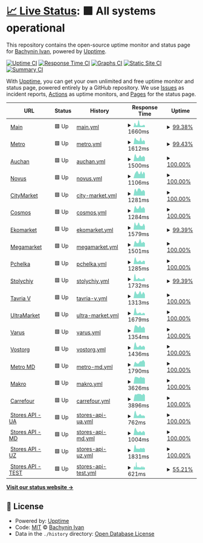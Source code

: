 # [📈 Live Status](https://vanyakosmos.github.io/zakaz-uptime): <!--live status--> **🟩 All systems operational**

This repository contains the open-source uptime monitor and status page for [Bachynin Ivan](t.me/vanyakosmos), powered by [Upptime](https://github.com/upptime/upptime).

[![Uptime CI](https://github.com/koj-co/upptime/workflows/Uptime%20CI/badge.svg)](https://github.com/koj-co/upptime/actions?query=workflow%3A%22Uptime+CI%22)
[![Response Time CI](https://github.com/koj-co/upptime/workflows/Response%20Time%20CI/badge.svg)](https://github.com/koj-co/upptime/actions?query=workflow%3A%22Response+Time+CI%22)
[![Graphs CI](https://github.com/koj-co/upptime/workflows/Graphs%20CI/badge.svg)](https://github.com/koj-co/upptime/actions?query=workflow%3A%22Graphs+CI%22)
[![Static Site CI](https://github.com/koj-co/upptime/workflows/Static%20Site%20CI/badge.svg)](https://github.com/koj-co/upptime/actions?query=workflow%3A%22Static+Site+CI%22)
[![Summary CI](https://github.com/koj-co/upptime/workflows/Summary%20CI/badge.svg)](https://github.com/koj-co/upptime/actions?query=workflow%3A%22Summary+CI%22)

With [Upptime](https://upptime.js.org), you can get your own unlimited and free uptime monitor and status page, powered entirely by a GitHub repository. We use [Issues](https://github.com/vanyakosmos/zakaz-uptime/issues) as incident reports, [Actions](https://github.com/vanyakosmos/zakaz-uptime/actions) as uptime monitors, and [Pages](https://vanyakosmos.github.io/zakaz-uptime) for the status page.

<!--start: status pages-->
<!-- This summary is generated by Upptime (https://github.com/upptime/upptime) -->
<!-- Do not edit this manually, your changes will be overwritten -->
<!-- prettier-ignore -->
| URL | Status | History | Response Time | Uptime |
| --- | ------ | ------- | ------------- | ------ |
| <img alt="" src="https://favicons.githubusercontent.com/zakaz.ua" height="13"> [Main](https://zakaz.ua) | 🟩 Up | [main.yml](https://github.com/vanyakosmos/zakaz-uptime/commits/HEAD/history/main.yml) | <details><summary><img alt="Response time graph" src="./graphs/main/response-time-week.png" height="20"> 1660ms</summary><br><a href="https://vanyakosmos.github.io/zakaz-uptime/history/main"><img alt="Response time 1734" src="https://img.shields.io/endpoint?url=https%3A%2F%2Fraw.githubusercontent.com%2Fvanyakosmos%2Fzakaz-uptime%2FHEAD%2Fapi%2Fmain%2Fresponse-time.json"></a><br><a href="https://vanyakosmos.github.io/zakaz-uptime/history/main"><img alt="24-hour response time 968" src="https://img.shields.io/endpoint?url=https%3A%2F%2Fraw.githubusercontent.com%2Fvanyakosmos%2Fzakaz-uptime%2FHEAD%2Fapi%2Fmain%2Fresponse-time-day.json"></a><br><a href="https://vanyakosmos.github.io/zakaz-uptime/history/main"><img alt="7-day response time 1660" src="https://img.shields.io/endpoint?url=https%3A%2F%2Fraw.githubusercontent.com%2Fvanyakosmos%2Fzakaz-uptime%2FHEAD%2Fapi%2Fmain%2Fresponse-time-week.json"></a><br><a href="https://vanyakosmos.github.io/zakaz-uptime/history/main"><img alt="30-day response time 1737" src="https://img.shields.io/endpoint?url=https%3A%2F%2Fraw.githubusercontent.com%2Fvanyakosmos%2Fzakaz-uptime%2FHEAD%2Fapi%2Fmain%2Fresponse-time-month.json"></a><br><a href="https://vanyakosmos.github.io/zakaz-uptime/history/main"><img alt="1-year response time 1629" src="https://img.shields.io/endpoint?url=https%3A%2F%2Fraw.githubusercontent.com%2Fvanyakosmos%2Fzakaz-uptime%2FHEAD%2Fapi%2Fmain%2Fresponse-time-year.json"></a></details> | <details><summary><a href="https://vanyakosmos.github.io/zakaz-uptime/history/main">99.38%</a></summary><a href="https://vanyakosmos.github.io/zakaz-uptime/history/main"><img alt="All-time uptime 99.89%" src="https://img.shields.io/endpoint?url=https%3A%2F%2Fraw.githubusercontent.com%2Fvanyakosmos%2Fzakaz-uptime%2FHEAD%2Fapi%2Fmain%2Fuptime.json"></a><br><a href="https://vanyakosmos.github.io/zakaz-uptime/history/main"><img alt="24-hour uptime 100.00%" src="https://img.shields.io/endpoint?url=https%3A%2F%2Fraw.githubusercontent.com%2Fvanyakosmos%2Fzakaz-uptime%2FHEAD%2Fapi%2Fmain%2Fuptime-day.json"></a><br><a href="https://vanyakosmos.github.io/zakaz-uptime/history/main"><img alt="7-day uptime 99.38%" src="https://img.shields.io/endpoint?url=https%3A%2F%2Fraw.githubusercontent.com%2Fvanyakosmos%2Fzakaz-uptime%2FHEAD%2Fapi%2Fmain%2Fuptime-week.json"></a><br><a href="https://vanyakosmos.github.io/zakaz-uptime/history/main"><img alt="30-day uptime 99.86%" src="https://img.shields.io/endpoint?url=https%3A%2F%2Fraw.githubusercontent.com%2Fvanyakosmos%2Fzakaz-uptime%2FHEAD%2Fapi%2Fmain%2Fuptime-month.json"></a><br><a href="https://vanyakosmos.github.io/zakaz-uptime/history/main"><img alt="1-year uptime 99.97%" src="https://img.shields.io/endpoint?url=https%3A%2F%2Fraw.githubusercontent.com%2Fvanyakosmos%2Fzakaz-uptime%2FHEAD%2Fapi%2Fmain%2Fuptime-year.json"></a></details>
| <img alt="" src="https://favicons.githubusercontent.com/metro.zakaz.ua" height="13"> [Metro](https://metro.zakaz.ua) | 🟩 Up | [metro.yml](https://github.com/vanyakosmos/zakaz-uptime/commits/HEAD/history/metro.yml) | <details><summary><img alt="Response time graph" src="./graphs/metro/response-time-week.png" height="20"> 1612ms</summary><br><a href="https://vanyakosmos.github.io/zakaz-uptime/history/metro"><img alt="Response time 2359" src="https://img.shields.io/endpoint?url=https%3A%2F%2Fraw.githubusercontent.com%2Fvanyakosmos%2Fzakaz-uptime%2FHEAD%2Fapi%2Fmetro%2Fresponse-time.json"></a><br><a href="https://vanyakosmos.github.io/zakaz-uptime/history/metro"><img alt="24-hour response time 1052" src="https://img.shields.io/endpoint?url=https%3A%2F%2Fraw.githubusercontent.com%2Fvanyakosmos%2Fzakaz-uptime%2FHEAD%2Fapi%2Fmetro%2Fresponse-time-day.json"></a><br><a href="https://vanyakosmos.github.io/zakaz-uptime/history/metro"><img alt="7-day response time 1612" src="https://img.shields.io/endpoint?url=https%3A%2F%2Fraw.githubusercontent.com%2Fvanyakosmos%2Fzakaz-uptime%2FHEAD%2Fapi%2Fmetro%2Fresponse-time-week.json"></a><br><a href="https://vanyakosmos.github.io/zakaz-uptime/history/metro"><img alt="30-day response time 1523" src="https://img.shields.io/endpoint?url=https%3A%2F%2Fraw.githubusercontent.com%2Fvanyakosmos%2Fzakaz-uptime%2FHEAD%2Fapi%2Fmetro%2Fresponse-time-month.json"></a><br><a href="https://vanyakosmos.github.io/zakaz-uptime/history/metro"><img alt="1-year response time 2018" src="https://img.shields.io/endpoint?url=https%3A%2F%2Fraw.githubusercontent.com%2Fvanyakosmos%2Fzakaz-uptime%2FHEAD%2Fapi%2Fmetro%2Fresponse-time-year.json"></a></details> | <details><summary><a href="https://vanyakosmos.github.io/zakaz-uptime/history/metro">99.43%</a></summary><a href="https://vanyakosmos.github.io/zakaz-uptime/history/metro"><img alt="All-time uptime 99.90%" src="https://img.shields.io/endpoint?url=https%3A%2F%2Fraw.githubusercontent.com%2Fvanyakosmos%2Fzakaz-uptime%2FHEAD%2Fapi%2Fmetro%2Fuptime.json"></a><br><a href="https://vanyakosmos.github.io/zakaz-uptime/history/metro"><img alt="24-hour uptime 100.00%" src="https://img.shields.io/endpoint?url=https%3A%2F%2Fraw.githubusercontent.com%2Fvanyakosmos%2Fzakaz-uptime%2FHEAD%2Fapi%2Fmetro%2Fuptime-day.json"></a><br><a href="https://vanyakosmos.github.io/zakaz-uptime/history/metro"><img alt="7-day uptime 99.43%" src="https://img.shields.io/endpoint?url=https%3A%2F%2Fraw.githubusercontent.com%2Fvanyakosmos%2Fzakaz-uptime%2FHEAD%2Fapi%2Fmetro%2Fuptime-week.json"></a><br><a href="https://vanyakosmos.github.io/zakaz-uptime/history/metro"><img alt="30-day uptime 99.87%" src="https://img.shields.io/endpoint?url=https%3A%2F%2Fraw.githubusercontent.com%2Fvanyakosmos%2Fzakaz-uptime%2FHEAD%2Fapi%2Fmetro%2Fuptime-month.json"></a><br><a href="https://vanyakosmos.github.io/zakaz-uptime/history/metro"><img alt="1-year uptime 99.95%" src="https://img.shields.io/endpoint?url=https%3A%2F%2Fraw.githubusercontent.com%2Fvanyakosmos%2Fzakaz-uptime%2FHEAD%2Fapi%2Fmetro%2Fuptime-year.json"></a></details>
| <img alt="" src="https://favicons.githubusercontent.com/auchan.zakaz.ua" height="13"> [Auchan](https://auchan.zakaz.ua) | 🟩 Up | [auchan.yml](https://github.com/vanyakosmos/zakaz-uptime/commits/HEAD/history/auchan.yml) | <details><summary><img alt="Response time graph" src="./graphs/auchan/response-time-week.png" height="20"> 1500ms</summary><br><a href="https://vanyakosmos.github.io/zakaz-uptime/history/auchan"><img alt="Response time 2439" src="https://img.shields.io/endpoint?url=https%3A%2F%2Fraw.githubusercontent.com%2Fvanyakosmos%2Fzakaz-uptime%2FHEAD%2Fapi%2Fauchan%2Fresponse-time.json"></a><br><a href="https://vanyakosmos.github.io/zakaz-uptime/history/auchan"><img alt="24-hour response time 1220" src="https://img.shields.io/endpoint?url=https%3A%2F%2Fraw.githubusercontent.com%2Fvanyakosmos%2Fzakaz-uptime%2FHEAD%2Fapi%2Fauchan%2Fresponse-time-day.json"></a><br><a href="https://vanyakosmos.github.io/zakaz-uptime/history/auchan"><img alt="7-day response time 1500" src="https://img.shields.io/endpoint?url=https%3A%2F%2Fraw.githubusercontent.com%2Fvanyakosmos%2Fzakaz-uptime%2FHEAD%2Fapi%2Fauchan%2Fresponse-time-week.json"></a><br><a href="https://vanyakosmos.github.io/zakaz-uptime/history/auchan"><img alt="30-day response time 1729" src="https://img.shields.io/endpoint?url=https%3A%2F%2Fraw.githubusercontent.com%2Fvanyakosmos%2Fzakaz-uptime%2FHEAD%2Fapi%2Fauchan%2Fresponse-time-month.json"></a><br><a href="https://vanyakosmos.github.io/zakaz-uptime/history/auchan"><img alt="1-year response time 2137" src="https://img.shields.io/endpoint?url=https%3A%2F%2Fraw.githubusercontent.com%2Fvanyakosmos%2Fzakaz-uptime%2FHEAD%2Fapi%2Fauchan%2Fresponse-time-year.json"></a></details> | <details><summary><a href="https://vanyakosmos.github.io/zakaz-uptime/history/auchan">100.00%</a></summary><a href="https://vanyakosmos.github.io/zakaz-uptime/history/auchan"><img alt="All-time uptime 99.68%" src="https://img.shields.io/endpoint?url=https%3A%2F%2Fraw.githubusercontent.com%2Fvanyakosmos%2Fzakaz-uptime%2FHEAD%2Fapi%2Fauchan%2Fuptime.json"></a><br><a href="https://vanyakosmos.github.io/zakaz-uptime/history/auchan"><img alt="24-hour uptime 100.00%" src="https://img.shields.io/endpoint?url=https%3A%2F%2Fraw.githubusercontent.com%2Fvanyakosmos%2Fzakaz-uptime%2FHEAD%2Fapi%2Fauchan%2Fuptime-day.json"></a><br><a href="https://vanyakosmos.github.io/zakaz-uptime/history/auchan"><img alt="7-day uptime 100.00%" src="https://img.shields.io/endpoint?url=https%3A%2F%2Fraw.githubusercontent.com%2Fvanyakosmos%2Fzakaz-uptime%2FHEAD%2Fapi%2Fauchan%2Fuptime-week.json"></a><br><a href="https://vanyakosmos.github.io/zakaz-uptime/history/auchan"><img alt="30-day uptime 100.00%" src="https://img.shields.io/endpoint?url=https%3A%2F%2Fraw.githubusercontent.com%2Fvanyakosmos%2Fzakaz-uptime%2FHEAD%2Fapi%2Fauchan%2Fuptime-month.json"></a><br><a href="https://vanyakosmos.github.io/zakaz-uptime/history/auchan"><img alt="1-year uptime 99.95%" src="https://img.shields.io/endpoint?url=https%3A%2F%2Fraw.githubusercontent.com%2Fvanyakosmos%2Fzakaz-uptime%2FHEAD%2Fapi%2Fauchan%2Fuptime-year.json"></a></details>
| <img alt="" src="https://favicons.githubusercontent.com/novus.zakaz.ua" height="13"> [Novus](https://novus.zakaz.ua) | 🟩 Up | [novus.yml](https://github.com/vanyakosmos/zakaz-uptime/commits/HEAD/history/novus.yml) | <details><summary><img alt="Response time graph" src="./graphs/novus/response-time-week.png" height="20"> 1106ms</summary><br><a href="https://vanyakosmos.github.io/zakaz-uptime/history/novus"><img alt="Response time 2264" src="https://img.shields.io/endpoint?url=https%3A%2F%2Fraw.githubusercontent.com%2Fvanyakosmos%2Fzakaz-uptime%2FHEAD%2Fapi%2Fnovus%2Fresponse-time.json"></a><br><a href="https://vanyakosmos.github.io/zakaz-uptime/history/novus"><img alt="24-hour response time 906" src="https://img.shields.io/endpoint?url=https%3A%2F%2Fraw.githubusercontent.com%2Fvanyakosmos%2Fzakaz-uptime%2FHEAD%2Fapi%2Fnovus%2Fresponse-time-day.json"></a><br><a href="https://vanyakosmos.github.io/zakaz-uptime/history/novus"><img alt="7-day response time 1106" src="https://img.shields.io/endpoint?url=https%3A%2F%2Fraw.githubusercontent.com%2Fvanyakosmos%2Fzakaz-uptime%2FHEAD%2Fapi%2Fnovus%2Fresponse-time-week.json"></a><br><a href="https://vanyakosmos.github.io/zakaz-uptime/history/novus"><img alt="30-day response time 1660" src="https://img.shields.io/endpoint?url=https%3A%2F%2Fraw.githubusercontent.com%2Fvanyakosmos%2Fzakaz-uptime%2FHEAD%2Fapi%2Fnovus%2Fresponse-time-month.json"></a><br><a href="https://vanyakosmos.github.io/zakaz-uptime/history/novus"><img alt="1-year response time 2045" src="https://img.shields.io/endpoint?url=https%3A%2F%2Fraw.githubusercontent.com%2Fvanyakosmos%2Fzakaz-uptime%2FHEAD%2Fapi%2Fnovus%2Fresponse-time-year.json"></a></details> | <details><summary><a href="https://vanyakosmos.github.io/zakaz-uptime/history/novus">100.00%</a></summary><a href="https://vanyakosmos.github.io/zakaz-uptime/history/novus"><img alt="All-time uptime 99.94%" src="https://img.shields.io/endpoint?url=https%3A%2F%2Fraw.githubusercontent.com%2Fvanyakosmos%2Fzakaz-uptime%2FHEAD%2Fapi%2Fnovus%2Fuptime.json"></a><br><a href="https://vanyakosmos.github.io/zakaz-uptime/history/novus"><img alt="24-hour uptime 100.00%" src="https://img.shields.io/endpoint?url=https%3A%2F%2Fraw.githubusercontent.com%2Fvanyakosmos%2Fzakaz-uptime%2FHEAD%2Fapi%2Fnovus%2Fuptime-day.json"></a><br><a href="https://vanyakosmos.github.io/zakaz-uptime/history/novus"><img alt="7-day uptime 100.00%" src="https://img.shields.io/endpoint?url=https%3A%2F%2Fraw.githubusercontent.com%2Fvanyakosmos%2Fzakaz-uptime%2FHEAD%2Fapi%2Fnovus%2Fuptime-week.json"></a><br><a href="https://vanyakosmos.github.io/zakaz-uptime/history/novus"><img alt="30-day uptime 100.00%" src="https://img.shields.io/endpoint?url=https%3A%2F%2Fraw.githubusercontent.com%2Fvanyakosmos%2Fzakaz-uptime%2FHEAD%2Fapi%2Fnovus%2Fuptime-month.json"></a><br><a href="https://vanyakosmos.github.io/zakaz-uptime/history/novus"><img alt="1-year uptime 99.97%" src="https://img.shields.io/endpoint?url=https%3A%2F%2Fraw.githubusercontent.com%2Fvanyakosmos%2Fzakaz-uptime%2FHEAD%2Fapi%2Fnovus%2Fuptime-year.json"></a></details>
| <img alt="" src="https://favicons.githubusercontent.com/citymarket.zakaz.ua" height="13"> [CityMarket](https://citymarket.zakaz.ua) | 🟩 Up | [city-market.yml](https://github.com/vanyakosmos/zakaz-uptime/commits/HEAD/history/city-market.yml) | <details><summary><img alt="Response time graph" src="./graphs/city-market/response-time-week.png" height="20"> 1281ms</summary><br><a href="https://vanyakosmos.github.io/zakaz-uptime/history/city-market"><img alt="Response time 1811" src="https://img.shields.io/endpoint?url=https%3A%2F%2Fraw.githubusercontent.com%2Fvanyakosmos%2Fzakaz-uptime%2FHEAD%2Fapi%2Fcity-market%2Fresponse-time.json"></a><br><a href="https://vanyakosmos.github.io/zakaz-uptime/history/city-market"><img alt="24-hour response time 919" src="https://img.shields.io/endpoint?url=https%3A%2F%2Fraw.githubusercontent.com%2Fvanyakosmos%2Fzakaz-uptime%2FHEAD%2Fapi%2Fcity-market%2Fresponse-time-day.json"></a><br><a href="https://vanyakosmos.github.io/zakaz-uptime/history/city-market"><img alt="7-day response time 1281" src="https://img.shields.io/endpoint?url=https%3A%2F%2Fraw.githubusercontent.com%2Fvanyakosmos%2Fzakaz-uptime%2FHEAD%2Fapi%2Fcity-market%2Fresponse-time-week.json"></a><br><a href="https://vanyakosmos.github.io/zakaz-uptime/history/city-market"><img alt="30-day response time 1713" src="https://img.shields.io/endpoint?url=https%3A%2F%2Fraw.githubusercontent.com%2Fvanyakosmos%2Fzakaz-uptime%2FHEAD%2Fapi%2Fcity-market%2Fresponse-time-month.json"></a><br><a href="https://vanyakosmos.github.io/zakaz-uptime/history/city-market"><img alt="1-year response time 1811" src="https://img.shields.io/endpoint?url=https%3A%2F%2Fraw.githubusercontent.com%2Fvanyakosmos%2Fzakaz-uptime%2FHEAD%2Fapi%2Fcity-market%2Fresponse-time-year.json"></a></details> | <details><summary><a href="https://vanyakosmos.github.io/zakaz-uptime/history/city-market">100.00%</a></summary><a href="https://vanyakosmos.github.io/zakaz-uptime/history/city-market"><img alt="All-time uptime 100.00%" src="https://img.shields.io/endpoint?url=https%3A%2F%2Fraw.githubusercontent.com%2Fvanyakosmos%2Fzakaz-uptime%2FHEAD%2Fapi%2Fcity-market%2Fuptime.json"></a><br><a href="https://vanyakosmos.github.io/zakaz-uptime/history/city-market"><img alt="24-hour uptime 100.00%" src="https://img.shields.io/endpoint?url=https%3A%2F%2Fraw.githubusercontent.com%2Fvanyakosmos%2Fzakaz-uptime%2FHEAD%2Fapi%2Fcity-market%2Fuptime-day.json"></a><br><a href="https://vanyakosmos.github.io/zakaz-uptime/history/city-market"><img alt="7-day uptime 100.00%" src="https://img.shields.io/endpoint?url=https%3A%2F%2Fraw.githubusercontent.com%2Fvanyakosmos%2Fzakaz-uptime%2FHEAD%2Fapi%2Fcity-market%2Fuptime-week.json"></a><br><a href="https://vanyakosmos.github.io/zakaz-uptime/history/city-market"><img alt="30-day uptime 100.00%" src="https://img.shields.io/endpoint?url=https%3A%2F%2Fraw.githubusercontent.com%2Fvanyakosmos%2Fzakaz-uptime%2FHEAD%2Fapi%2Fcity-market%2Fuptime-month.json"></a><br><a href="https://vanyakosmos.github.io/zakaz-uptime/history/city-market"><img alt="1-year uptime 100.00%" src="https://img.shields.io/endpoint?url=https%3A%2F%2Fraw.githubusercontent.com%2Fvanyakosmos%2Fzakaz-uptime%2FHEAD%2Fapi%2Fcity-market%2Fuptime-year.json"></a></details>
| <img alt="" src="https://favicons.githubusercontent.com/cosmos.zakaz.ua" height="13"> [Cosmos](https://cosmos.zakaz.ua) | 🟩 Up | [cosmos.yml](https://github.com/vanyakosmos/zakaz-uptime/commits/HEAD/history/cosmos.yml) | <details><summary><img alt="Response time graph" src="./graphs/cosmos/response-time-week.png" height="20"> 1284ms</summary><br><a href="https://vanyakosmos.github.io/zakaz-uptime/history/cosmos"><img alt="Response time 1832" src="https://img.shields.io/endpoint?url=https%3A%2F%2Fraw.githubusercontent.com%2Fvanyakosmos%2Fzakaz-uptime%2FHEAD%2Fapi%2Fcosmos%2Fresponse-time.json"></a><br><a href="https://vanyakosmos.github.io/zakaz-uptime/history/cosmos"><img alt="24-hour response time 919" src="https://img.shields.io/endpoint?url=https%3A%2F%2Fraw.githubusercontent.com%2Fvanyakosmos%2Fzakaz-uptime%2FHEAD%2Fapi%2Fcosmos%2Fresponse-time-day.json"></a><br><a href="https://vanyakosmos.github.io/zakaz-uptime/history/cosmos"><img alt="7-day response time 1284" src="https://img.shields.io/endpoint?url=https%3A%2F%2Fraw.githubusercontent.com%2Fvanyakosmos%2Fzakaz-uptime%2FHEAD%2Fapi%2Fcosmos%2Fresponse-time-week.json"></a><br><a href="https://vanyakosmos.github.io/zakaz-uptime/history/cosmos"><img alt="30-day response time 1574" src="https://img.shields.io/endpoint?url=https%3A%2F%2Fraw.githubusercontent.com%2Fvanyakosmos%2Fzakaz-uptime%2FHEAD%2Fapi%2Fcosmos%2Fresponse-time-month.json"></a><br><a href="https://vanyakosmos.github.io/zakaz-uptime/history/cosmos"><img alt="1-year response time 1832" src="https://img.shields.io/endpoint?url=https%3A%2F%2Fraw.githubusercontent.com%2Fvanyakosmos%2Fzakaz-uptime%2FHEAD%2Fapi%2Fcosmos%2Fresponse-time-year.json"></a></details> | <details><summary><a href="https://vanyakosmos.github.io/zakaz-uptime/history/cosmos">100.00%</a></summary><a href="https://vanyakosmos.github.io/zakaz-uptime/history/cosmos"><img alt="All-time uptime 100.00%" src="https://img.shields.io/endpoint?url=https%3A%2F%2Fraw.githubusercontent.com%2Fvanyakosmos%2Fzakaz-uptime%2FHEAD%2Fapi%2Fcosmos%2Fuptime.json"></a><br><a href="https://vanyakosmos.github.io/zakaz-uptime/history/cosmos"><img alt="24-hour uptime 100.00%" src="https://img.shields.io/endpoint?url=https%3A%2F%2Fraw.githubusercontent.com%2Fvanyakosmos%2Fzakaz-uptime%2FHEAD%2Fapi%2Fcosmos%2Fuptime-day.json"></a><br><a href="https://vanyakosmos.github.io/zakaz-uptime/history/cosmos"><img alt="7-day uptime 100.00%" src="https://img.shields.io/endpoint?url=https%3A%2F%2Fraw.githubusercontent.com%2Fvanyakosmos%2Fzakaz-uptime%2FHEAD%2Fapi%2Fcosmos%2Fuptime-week.json"></a><br><a href="https://vanyakosmos.github.io/zakaz-uptime/history/cosmos"><img alt="30-day uptime 100.00%" src="https://img.shields.io/endpoint?url=https%3A%2F%2Fraw.githubusercontent.com%2Fvanyakosmos%2Fzakaz-uptime%2FHEAD%2Fapi%2Fcosmos%2Fuptime-month.json"></a><br><a href="https://vanyakosmos.github.io/zakaz-uptime/history/cosmos"><img alt="1-year uptime 100.00%" src="https://img.shields.io/endpoint?url=https%3A%2F%2Fraw.githubusercontent.com%2Fvanyakosmos%2Fzakaz-uptime%2FHEAD%2Fapi%2Fcosmos%2Fuptime-year.json"></a></details>
| <img alt="" src="https://favicons.githubusercontent.com/ekomarket.zakaz.ua" height="13"> [Ekomarket](https://ekomarket.zakaz.ua) | 🟩 Up | [ekomarket.yml](https://github.com/vanyakosmos/zakaz-uptime/commits/HEAD/history/ekomarket.yml) | <details><summary><img alt="Response time graph" src="./graphs/ekomarket/response-time-week.png" height="20"> 1579ms</summary><br><a href="https://vanyakosmos.github.io/zakaz-uptime/history/ekomarket"><img alt="Response time 1830" src="https://img.shields.io/endpoint?url=https%3A%2F%2Fraw.githubusercontent.com%2Fvanyakosmos%2Fzakaz-uptime%2FHEAD%2Fapi%2Fekomarket%2Fresponse-time.json"></a><br><a href="https://vanyakosmos.github.io/zakaz-uptime/history/ekomarket"><img alt="24-hour response time 1039" src="https://img.shields.io/endpoint?url=https%3A%2F%2Fraw.githubusercontent.com%2Fvanyakosmos%2Fzakaz-uptime%2FHEAD%2Fapi%2Fekomarket%2Fresponse-time-day.json"></a><br><a href="https://vanyakosmos.github.io/zakaz-uptime/history/ekomarket"><img alt="7-day response time 1579" src="https://img.shields.io/endpoint?url=https%3A%2F%2Fraw.githubusercontent.com%2Fvanyakosmos%2Fzakaz-uptime%2FHEAD%2Fapi%2Fekomarket%2Fresponse-time-week.json"></a><br><a href="https://vanyakosmos.github.io/zakaz-uptime/history/ekomarket"><img alt="30-day response time 1939" src="https://img.shields.io/endpoint?url=https%3A%2F%2Fraw.githubusercontent.com%2Fvanyakosmos%2Fzakaz-uptime%2FHEAD%2Fapi%2Fekomarket%2Fresponse-time-month.json"></a><br><a href="https://vanyakosmos.github.io/zakaz-uptime/history/ekomarket"><img alt="1-year response time 1830" src="https://img.shields.io/endpoint?url=https%3A%2F%2Fraw.githubusercontent.com%2Fvanyakosmos%2Fzakaz-uptime%2FHEAD%2Fapi%2Fekomarket%2Fresponse-time-year.json"></a></details> | <details><summary><a href="https://vanyakosmos.github.io/zakaz-uptime/history/ekomarket">99.39%</a></summary><a href="https://vanyakosmos.github.io/zakaz-uptime/history/ekomarket"><img alt="All-time uptime 99.97%" src="https://img.shields.io/endpoint?url=https%3A%2F%2Fraw.githubusercontent.com%2Fvanyakosmos%2Fzakaz-uptime%2FHEAD%2Fapi%2Fekomarket%2Fuptime.json"></a><br><a href="https://vanyakosmos.github.io/zakaz-uptime/history/ekomarket"><img alt="24-hour uptime 100.00%" src="https://img.shields.io/endpoint?url=https%3A%2F%2Fraw.githubusercontent.com%2Fvanyakosmos%2Fzakaz-uptime%2FHEAD%2Fapi%2Fekomarket%2Fuptime-day.json"></a><br><a href="https://vanyakosmos.github.io/zakaz-uptime/history/ekomarket"><img alt="7-day uptime 99.39%" src="https://img.shields.io/endpoint?url=https%3A%2F%2Fraw.githubusercontent.com%2Fvanyakosmos%2Fzakaz-uptime%2FHEAD%2Fapi%2Fekomarket%2Fuptime-week.json"></a><br><a href="https://vanyakosmos.github.io/zakaz-uptime/history/ekomarket"><img alt="30-day uptime 99.86%" src="https://img.shields.io/endpoint?url=https%3A%2F%2Fraw.githubusercontent.com%2Fvanyakosmos%2Fzakaz-uptime%2FHEAD%2Fapi%2Fekomarket%2Fuptime-month.json"></a><br><a href="https://vanyakosmos.github.io/zakaz-uptime/history/ekomarket"><img alt="1-year uptime 99.97%" src="https://img.shields.io/endpoint?url=https%3A%2F%2Fraw.githubusercontent.com%2Fvanyakosmos%2Fzakaz-uptime%2FHEAD%2Fapi%2Fekomarket%2Fuptime-year.json"></a></details>
| <img alt="" src="https://favicons.githubusercontent.com/megamarket.zakaz.ua" height="13"> [Megamarket](https://megamarket.zakaz.ua) | 🟩 Up | [megamarket.yml](https://github.com/vanyakosmos/zakaz-uptime/commits/HEAD/history/megamarket.yml) | <details><summary><img alt="Response time graph" src="./graphs/megamarket/response-time-week.png" height="20"> 1501ms</summary><br><a href="https://vanyakosmos.github.io/zakaz-uptime/history/megamarket"><img alt="Response time 1672" src="https://img.shields.io/endpoint?url=https%3A%2F%2Fraw.githubusercontent.com%2Fvanyakosmos%2Fzakaz-uptime%2FHEAD%2Fapi%2Fmegamarket%2Fresponse-time.json"></a><br><a href="https://vanyakosmos.github.io/zakaz-uptime/history/megamarket"><img alt="24-hour response time 1112" src="https://img.shields.io/endpoint?url=https%3A%2F%2Fraw.githubusercontent.com%2Fvanyakosmos%2Fzakaz-uptime%2FHEAD%2Fapi%2Fmegamarket%2Fresponse-time-day.json"></a><br><a href="https://vanyakosmos.github.io/zakaz-uptime/history/megamarket"><img alt="7-day response time 1501" src="https://img.shields.io/endpoint?url=https%3A%2F%2Fraw.githubusercontent.com%2Fvanyakosmos%2Fzakaz-uptime%2FHEAD%2Fapi%2Fmegamarket%2Fresponse-time-week.json"></a><br><a href="https://vanyakosmos.github.io/zakaz-uptime/history/megamarket"><img alt="30-day response time 1732" src="https://img.shields.io/endpoint?url=https%3A%2F%2Fraw.githubusercontent.com%2Fvanyakosmos%2Fzakaz-uptime%2FHEAD%2Fapi%2Fmegamarket%2Fresponse-time-month.json"></a><br><a href="https://vanyakosmos.github.io/zakaz-uptime/history/megamarket"><img alt="1-year response time 1672" src="https://img.shields.io/endpoint?url=https%3A%2F%2Fraw.githubusercontent.com%2Fvanyakosmos%2Fzakaz-uptime%2FHEAD%2Fapi%2Fmegamarket%2Fresponse-time-year.json"></a></details> | <details><summary><a href="https://vanyakosmos.github.io/zakaz-uptime/history/megamarket">100.00%</a></summary><a href="https://vanyakosmos.github.io/zakaz-uptime/history/megamarket"><img alt="All-time uptime 100.00%" src="https://img.shields.io/endpoint?url=https%3A%2F%2Fraw.githubusercontent.com%2Fvanyakosmos%2Fzakaz-uptime%2FHEAD%2Fapi%2Fmegamarket%2Fuptime.json"></a><br><a href="https://vanyakosmos.github.io/zakaz-uptime/history/megamarket"><img alt="24-hour uptime 100.00%" src="https://img.shields.io/endpoint?url=https%3A%2F%2Fraw.githubusercontent.com%2Fvanyakosmos%2Fzakaz-uptime%2FHEAD%2Fapi%2Fmegamarket%2Fuptime-day.json"></a><br><a href="https://vanyakosmos.github.io/zakaz-uptime/history/megamarket"><img alt="7-day uptime 100.00%" src="https://img.shields.io/endpoint?url=https%3A%2F%2Fraw.githubusercontent.com%2Fvanyakosmos%2Fzakaz-uptime%2FHEAD%2Fapi%2Fmegamarket%2Fuptime-week.json"></a><br><a href="https://vanyakosmos.github.io/zakaz-uptime/history/megamarket"><img alt="30-day uptime 100.00%" src="https://img.shields.io/endpoint?url=https%3A%2F%2Fraw.githubusercontent.com%2Fvanyakosmos%2Fzakaz-uptime%2FHEAD%2Fapi%2Fmegamarket%2Fuptime-month.json"></a><br><a href="https://vanyakosmos.github.io/zakaz-uptime/history/megamarket"><img alt="1-year uptime 100.00%" src="https://img.shields.io/endpoint?url=https%3A%2F%2Fraw.githubusercontent.com%2Fvanyakosmos%2Fzakaz-uptime%2FHEAD%2Fapi%2Fmegamarket%2Fuptime-year.json"></a></details>
| <img alt="" src="https://favicons.githubusercontent.com/pchelka.zakaz.ua" height="13"> [Pchelka](https://pchelka.zakaz.ua) | 🟩 Up | [pchelka.yml](https://github.com/vanyakosmos/zakaz-uptime/commits/HEAD/history/pchelka.yml) | <details><summary><img alt="Response time graph" src="./graphs/pchelka/response-time-week.png" height="20"> 1285ms</summary><br><a href="https://vanyakosmos.github.io/zakaz-uptime/history/pchelka"><img alt="Response time 1736" src="https://img.shields.io/endpoint?url=https%3A%2F%2Fraw.githubusercontent.com%2Fvanyakosmos%2Fzakaz-uptime%2FHEAD%2Fapi%2Fpchelka%2Fresponse-time.json"></a><br><a href="https://vanyakosmos.github.io/zakaz-uptime/history/pchelka"><img alt="24-hour response time 1093" src="https://img.shields.io/endpoint?url=https%3A%2F%2Fraw.githubusercontent.com%2Fvanyakosmos%2Fzakaz-uptime%2FHEAD%2Fapi%2Fpchelka%2Fresponse-time-day.json"></a><br><a href="https://vanyakosmos.github.io/zakaz-uptime/history/pchelka"><img alt="7-day response time 1285" src="https://img.shields.io/endpoint?url=https%3A%2F%2Fraw.githubusercontent.com%2Fvanyakosmos%2Fzakaz-uptime%2FHEAD%2Fapi%2Fpchelka%2Fresponse-time-week.json"></a><br><a href="https://vanyakosmos.github.io/zakaz-uptime/history/pchelka"><img alt="30-day response time 1552" src="https://img.shields.io/endpoint?url=https%3A%2F%2Fraw.githubusercontent.com%2Fvanyakosmos%2Fzakaz-uptime%2FHEAD%2Fapi%2Fpchelka%2Fresponse-time-month.json"></a><br><a href="https://vanyakosmos.github.io/zakaz-uptime/history/pchelka"><img alt="1-year response time 1736" src="https://img.shields.io/endpoint?url=https%3A%2F%2Fraw.githubusercontent.com%2Fvanyakosmos%2Fzakaz-uptime%2FHEAD%2Fapi%2Fpchelka%2Fresponse-time-year.json"></a></details> | <details><summary><a href="https://vanyakosmos.github.io/zakaz-uptime/history/pchelka">100.00%</a></summary><a href="https://vanyakosmos.github.io/zakaz-uptime/history/pchelka"><img alt="All-time uptime 100.00%" src="https://img.shields.io/endpoint?url=https%3A%2F%2Fraw.githubusercontent.com%2Fvanyakosmos%2Fzakaz-uptime%2FHEAD%2Fapi%2Fpchelka%2Fuptime.json"></a><br><a href="https://vanyakosmos.github.io/zakaz-uptime/history/pchelka"><img alt="24-hour uptime 100.00%" src="https://img.shields.io/endpoint?url=https%3A%2F%2Fraw.githubusercontent.com%2Fvanyakosmos%2Fzakaz-uptime%2FHEAD%2Fapi%2Fpchelka%2Fuptime-day.json"></a><br><a href="https://vanyakosmos.github.io/zakaz-uptime/history/pchelka"><img alt="7-day uptime 100.00%" src="https://img.shields.io/endpoint?url=https%3A%2F%2Fraw.githubusercontent.com%2Fvanyakosmos%2Fzakaz-uptime%2FHEAD%2Fapi%2Fpchelka%2Fuptime-week.json"></a><br><a href="https://vanyakosmos.github.io/zakaz-uptime/history/pchelka"><img alt="30-day uptime 100.00%" src="https://img.shields.io/endpoint?url=https%3A%2F%2Fraw.githubusercontent.com%2Fvanyakosmos%2Fzakaz-uptime%2FHEAD%2Fapi%2Fpchelka%2Fuptime-month.json"></a><br><a href="https://vanyakosmos.github.io/zakaz-uptime/history/pchelka"><img alt="1-year uptime 100.00%" src="https://img.shields.io/endpoint?url=https%3A%2F%2Fraw.githubusercontent.com%2Fvanyakosmos%2Fzakaz-uptime%2FHEAD%2Fapi%2Fpchelka%2Fuptime-year.json"></a></details>
| <img alt="" src="https://favicons.githubusercontent.com/stolychyi.zakaz.ua" height="13"> [Stolychiy](https://stolychyi.zakaz.ua) | 🟩 Up | [stolychiy.yml](https://github.com/vanyakosmos/zakaz-uptime/commits/HEAD/history/stolychiy.yml) | <details><summary><img alt="Response time graph" src="./graphs/stolychiy/response-time-week.png" height="20"> 1732ms</summary><br><a href="https://vanyakosmos.github.io/zakaz-uptime/history/stolychiy"><img alt="Response time 1617" src="https://img.shields.io/endpoint?url=https%3A%2F%2Fraw.githubusercontent.com%2Fvanyakosmos%2Fzakaz-uptime%2FHEAD%2Fapi%2Fstolychiy%2Fresponse-time.json"></a><br><a href="https://vanyakosmos.github.io/zakaz-uptime/history/stolychiy"><img alt="24-hour response time 1333" src="https://img.shields.io/endpoint?url=https%3A%2F%2Fraw.githubusercontent.com%2Fvanyakosmos%2Fzakaz-uptime%2FHEAD%2Fapi%2Fstolychiy%2Fresponse-time-day.json"></a><br><a href="https://vanyakosmos.github.io/zakaz-uptime/history/stolychiy"><img alt="7-day response time 1732" src="https://img.shields.io/endpoint?url=https%3A%2F%2Fraw.githubusercontent.com%2Fvanyakosmos%2Fzakaz-uptime%2FHEAD%2Fapi%2Fstolychiy%2Fresponse-time-week.json"></a><br><a href="https://vanyakosmos.github.io/zakaz-uptime/history/stolychiy"><img alt="30-day response time 2037" src="https://img.shields.io/endpoint?url=https%3A%2F%2Fraw.githubusercontent.com%2Fvanyakosmos%2Fzakaz-uptime%2FHEAD%2Fapi%2Fstolychiy%2Fresponse-time-month.json"></a><br><a href="https://vanyakosmos.github.io/zakaz-uptime/history/stolychiy"><img alt="1-year response time 1617" src="https://img.shields.io/endpoint?url=https%3A%2F%2Fraw.githubusercontent.com%2Fvanyakosmos%2Fzakaz-uptime%2FHEAD%2Fapi%2Fstolychiy%2Fresponse-time-year.json"></a></details> | <details><summary><a href="https://vanyakosmos.github.io/zakaz-uptime/history/stolychiy">99.39%</a></summary><a href="https://vanyakosmos.github.io/zakaz-uptime/history/stolychiy"><img alt="All-time uptime 99.97%" src="https://img.shields.io/endpoint?url=https%3A%2F%2Fraw.githubusercontent.com%2Fvanyakosmos%2Fzakaz-uptime%2FHEAD%2Fapi%2Fstolychiy%2Fuptime.json"></a><br><a href="https://vanyakosmos.github.io/zakaz-uptime/history/stolychiy"><img alt="24-hour uptime 100.00%" src="https://img.shields.io/endpoint?url=https%3A%2F%2Fraw.githubusercontent.com%2Fvanyakosmos%2Fzakaz-uptime%2FHEAD%2Fapi%2Fstolychiy%2Fuptime-day.json"></a><br><a href="https://vanyakosmos.github.io/zakaz-uptime/history/stolychiy"><img alt="7-day uptime 99.39%" src="https://img.shields.io/endpoint?url=https%3A%2F%2Fraw.githubusercontent.com%2Fvanyakosmos%2Fzakaz-uptime%2FHEAD%2Fapi%2Fstolychiy%2Fuptime-week.json"></a><br><a href="https://vanyakosmos.github.io/zakaz-uptime/history/stolychiy"><img alt="30-day uptime 99.86%" src="https://img.shields.io/endpoint?url=https%3A%2F%2Fraw.githubusercontent.com%2Fvanyakosmos%2Fzakaz-uptime%2FHEAD%2Fapi%2Fstolychiy%2Fuptime-month.json"></a><br><a href="https://vanyakosmos.github.io/zakaz-uptime/history/stolychiy"><img alt="1-year uptime 99.97%" src="https://img.shields.io/endpoint?url=https%3A%2F%2Fraw.githubusercontent.com%2Fvanyakosmos%2Fzakaz-uptime%2FHEAD%2Fapi%2Fstolychiy%2Fuptime-year.json"></a></details>
| <img alt="" src="https://favicons.githubusercontent.com/tavriav.zakaz.ua" height="13"> [Tavria V](https://tavriav.zakaz.ua) | 🟩 Up | [tavria-v.yml](https://github.com/vanyakosmos/zakaz-uptime/commits/HEAD/history/tavria-v.yml) | <details><summary><img alt="Response time graph" src="./graphs/tavria-v/response-time-week.png" height="20"> 1313ms</summary><br><a href="https://vanyakosmos.github.io/zakaz-uptime/history/tavria-v"><img alt="Response time 1734" src="https://img.shields.io/endpoint?url=https%3A%2F%2Fraw.githubusercontent.com%2Fvanyakosmos%2Fzakaz-uptime%2FHEAD%2Fapi%2Ftavria-v%2Fresponse-time.json"></a><br><a href="https://vanyakosmos.github.io/zakaz-uptime/history/tavria-v"><img alt="24-hour response time 917" src="https://img.shields.io/endpoint?url=https%3A%2F%2Fraw.githubusercontent.com%2Fvanyakosmos%2Fzakaz-uptime%2FHEAD%2Fapi%2Ftavria-v%2Fresponse-time-day.json"></a><br><a href="https://vanyakosmos.github.io/zakaz-uptime/history/tavria-v"><img alt="7-day response time 1313" src="https://img.shields.io/endpoint?url=https%3A%2F%2Fraw.githubusercontent.com%2Fvanyakosmos%2Fzakaz-uptime%2FHEAD%2Fapi%2Ftavria-v%2Fresponse-time-week.json"></a><br><a href="https://vanyakosmos.github.io/zakaz-uptime/history/tavria-v"><img alt="30-day response time 1484" src="https://img.shields.io/endpoint?url=https%3A%2F%2Fraw.githubusercontent.com%2Fvanyakosmos%2Fzakaz-uptime%2FHEAD%2Fapi%2Ftavria-v%2Fresponse-time-month.json"></a><br><a href="https://vanyakosmos.github.io/zakaz-uptime/history/tavria-v"><img alt="1-year response time 1734" src="https://img.shields.io/endpoint?url=https%3A%2F%2Fraw.githubusercontent.com%2Fvanyakosmos%2Fzakaz-uptime%2FHEAD%2Fapi%2Ftavria-v%2Fresponse-time-year.json"></a></details> | <details><summary><a href="https://vanyakosmos.github.io/zakaz-uptime/history/tavria-v">100.00%</a></summary><a href="https://vanyakosmos.github.io/zakaz-uptime/history/tavria-v"><img alt="All-time uptime 100.00%" src="https://img.shields.io/endpoint?url=https%3A%2F%2Fraw.githubusercontent.com%2Fvanyakosmos%2Fzakaz-uptime%2FHEAD%2Fapi%2Ftavria-v%2Fuptime.json"></a><br><a href="https://vanyakosmos.github.io/zakaz-uptime/history/tavria-v"><img alt="24-hour uptime 100.00%" src="https://img.shields.io/endpoint?url=https%3A%2F%2Fraw.githubusercontent.com%2Fvanyakosmos%2Fzakaz-uptime%2FHEAD%2Fapi%2Ftavria-v%2Fuptime-day.json"></a><br><a href="https://vanyakosmos.github.io/zakaz-uptime/history/tavria-v"><img alt="7-day uptime 100.00%" src="https://img.shields.io/endpoint?url=https%3A%2F%2Fraw.githubusercontent.com%2Fvanyakosmos%2Fzakaz-uptime%2FHEAD%2Fapi%2Ftavria-v%2Fuptime-week.json"></a><br><a href="https://vanyakosmos.github.io/zakaz-uptime/history/tavria-v"><img alt="30-day uptime 100.00%" src="https://img.shields.io/endpoint?url=https%3A%2F%2Fraw.githubusercontent.com%2Fvanyakosmos%2Fzakaz-uptime%2FHEAD%2Fapi%2Ftavria-v%2Fuptime-month.json"></a><br><a href="https://vanyakosmos.github.io/zakaz-uptime/history/tavria-v"><img alt="1-year uptime 100.00%" src="https://img.shields.io/endpoint?url=https%3A%2F%2Fraw.githubusercontent.com%2Fvanyakosmos%2Fzakaz-uptime%2FHEAD%2Fapi%2Ftavria-v%2Fuptime-year.json"></a></details>
| <img alt="" src="https://favicons.githubusercontent.com/ultramarket.zakaz.ua" height="13"> [UltraMarket](https://ultramarket.zakaz.ua) | 🟩 Up | [ultra-market.yml](https://github.com/vanyakosmos/zakaz-uptime/commits/HEAD/history/ultra-market.yml) | <details><summary><img alt="Response time graph" src="./graphs/ultra-market/response-time-week.png" height="20"> 1679ms</summary><br><a href="https://vanyakosmos.github.io/zakaz-uptime/history/ultra-market"><img alt="Response time 1771" src="https://img.shields.io/endpoint?url=https%3A%2F%2Fraw.githubusercontent.com%2Fvanyakosmos%2Fzakaz-uptime%2FHEAD%2Fapi%2Fultra-market%2Fresponse-time.json"></a><br><a href="https://vanyakosmos.github.io/zakaz-uptime/history/ultra-market"><img alt="24-hour response time 902" src="https://img.shields.io/endpoint?url=https%3A%2F%2Fraw.githubusercontent.com%2Fvanyakosmos%2Fzakaz-uptime%2FHEAD%2Fapi%2Fultra-market%2Fresponse-time-day.json"></a><br><a href="https://vanyakosmos.github.io/zakaz-uptime/history/ultra-market"><img alt="7-day response time 1679" src="https://img.shields.io/endpoint?url=https%3A%2F%2Fraw.githubusercontent.com%2Fvanyakosmos%2Fzakaz-uptime%2FHEAD%2Fapi%2Fultra-market%2Fresponse-time-week.json"></a><br><a href="https://vanyakosmos.github.io/zakaz-uptime/history/ultra-market"><img alt="30-day response time 1613" src="https://img.shields.io/endpoint?url=https%3A%2F%2Fraw.githubusercontent.com%2Fvanyakosmos%2Fzakaz-uptime%2FHEAD%2Fapi%2Fultra-market%2Fresponse-time-month.json"></a><br><a href="https://vanyakosmos.github.io/zakaz-uptime/history/ultra-market"><img alt="1-year response time 1771" src="https://img.shields.io/endpoint?url=https%3A%2F%2Fraw.githubusercontent.com%2Fvanyakosmos%2Fzakaz-uptime%2FHEAD%2Fapi%2Fultra-market%2Fresponse-time-year.json"></a></details> | <details><summary><a href="https://vanyakosmos.github.io/zakaz-uptime/history/ultra-market">100.00%</a></summary><a href="https://vanyakosmos.github.io/zakaz-uptime/history/ultra-market"><img alt="All-time uptime 100.00%" src="https://img.shields.io/endpoint?url=https%3A%2F%2Fraw.githubusercontent.com%2Fvanyakosmos%2Fzakaz-uptime%2FHEAD%2Fapi%2Fultra-market%2Fuptime.json"></a><br><a href="https://vanyakosmos.github.io/zakaz-uptime/history/ultra-market"><img alt="24-hour uptime 100.00%" src="https://img.shields.io/endpoint?url=https%3A%2F%2Fraw.githubusercontent.com%2Fvanyakosmos%2Fzakaz-uptime%2FHEAD%2Fapi%2Fultra-market%2Fuptime-day.json"></a><br><a href="https://vanyakosmos.github.io/zakaz-uptime/history/ultra-market"><img alt="7-day uptime 100.00%" src="https://img.shields.io/endpoint?url=https%3A%2F%2Fraw.githubusercontent.com%2Fvanyakosmos%2Fzakaz-uptime%2FHEAD%2Fapi%2Fultra-market%2Fuptime-week.json"></a><br><a href="https://vanyakosmos.github.io/zakaz-uptime/history/ultra-market"><img alt="30-day uptime 100.00%" src="https://img.shields.io/endpoint?url=https%3A%2F%2Fraw.githubusercontent.com%2Fvanyakosmos%2Fzakaz-uptime%2FHEAD%2Fapi%2Fultra-market%2Fuptime-month.json"></a><br><a href="https://vanyakosmos.github.io/zakaz-uptime/history/ultra-market"><img alt="1-year uptime 100.00%" src="https://img.shields.io/endpoint?url=https%3A%2F%2Fraw.githubusercontent.com%2Fvanyakosmos%2Fzakaz-uptime%2FHEAD%2Fapi%2Fultra-market%2Fuptime-year.json"></a></details>
| <img alt="" src="https://favicons.githubusercontent.com/varus.zakaz.ua" height="13"> [Varus](https://varus.zakaz.ua) | 🟩 Up | [varus.yml](https://github.com/vanyakosmos/zakaz-uptime/commits/HEAD/history/varus.yml) | <details><summary><img alt="Response time graph" src="./graphs/varus/response-time-week.png" height="20"> 1354ms</summary><br><a href="https://vanyakosmos.github.io/zakaz-uptime/history/varus"><img alt="Response time 1600" src="https://img.shields.io/endpoint?url=https%3A%2F%2Fraw.githubusercontent.com%2Fvanyakosmos%2Fzakaz-uptime%2FHEAD%2Fapi%2Fvarus%2Fresponse-time.json"></a><br><a href="https://vanyakosmos.github.io/zakaz-uptime/history/varus"><img alt="24-hour response time 933" src="https://img.shields.io/endpoint?url=https%3A%2F%2Fraw.githubusercontent.com%2Fvanyakosmos%2Fzakaz-uptime%2FHEAD%2Fapi%2Fvarus%2Fresponse-time-day.json"></a><br><a href="https://vanyakosmos.github.io/zakaz-uptime/history/varus"><img alt="7-day response time 1354" src="https://img.shields.io/endpoint?url=https%3A%2F%2Fraw.githubusercontent.com%2Fvanyakosmos%2Fzakaz-uptime%2FHEAD%2Fapi%2Fvarus%2Fresponse-time-week.json"></a><br><a href="https://vanyakosmos.github.io/zakaz-uptime/history/varus"><img alt="30-day response time 1428" src="https://img.shields.io/endpoint?url=https%3A%2F%2Fraw.githubusercontent.com%2Fvanyakosmos%2Fzakaz-uptime%2FHEAD%2Fapi%2Fvarus%2Fresponse-time-month.json"></a><br><a href="https://vanyakosmos.github.io/zakaz-uptime/history/varus"><img alt="1-year response time 1600" src="https://img.shields.io/endpoint?url=https%3A%2F%2Fraw.githubusercontent.com%2Fvanyakosmos%2Fzakaz-uptime%2FHEAD%2Fapi%2Fvarus%2Fresponse-time-year.json"></a></details> | <details><summary><a href="https://vanyakosmos.github.io/zakaz-uptime/history/varus">100.00%</a></summary><a href="https://vanyakosmos.github.io/zakaz-uptime/history/varus"><img alt="All-time uptime 100.00%" src="https://img.shields.io/endpoint?url=https%3A%2F%2Fraw.githubusercontent.com%2Fvanyakosmos%2Fzakaz-uptime%2FHEAD%2Fapi%2Fvarus%2Fuptime.json"></a><br><a href="https://vanyakosmos.github.io/zakaz-uptime/history/varus"><img alt="24-hour uptime 100.00%" src="https://img.shields.io/endpoint?url=https%3A%2F%2Fraw.githubusercontent.com%2Fvanyakosmos%2Fzakaz-uptime%2FHEAD%2Fapi%2Fvarus%2Fuptime-day.json"></a><br><a href="https://vanyakosmos.github.io/zakaz-uptime/history/varus"><img alt="7-day uptime 100.00%" src="https://img.shields.io/endpoint?url=https%3A%2F%2Fraw.githubusercontent.com%2Fvanyakosmos%2Fzakaz-uptime%2FHEAD%2Fapi%2Fvarus%2Fuptime-week.json"></a><br><a href="https://vanyakosmos.github.io/zakaz-uptime/history/varus"><img alt="30-day uptime 100.00%" src="https://img.shields.io/endpoint?url=https%3A%2F%2Fraw.githubusercontent.com%2Fvanyakosmos%2Fzakaz-uptime%2FHEAD%2Fapi%2Fvarus%2Fuptime-month.json"></a><br><a href="https://vanyakosmos.github.io/zakaz-uptime/history/varus"><img alt="1-year uptime 100.00%" src="https://img.shields.io/endpoint?url=https%3A%2F%2Fraw.githubusercontent.com%2Fvanyakosmos%2Fzakaz-uptime%2FHEAD%2Fapi%2Fvarus%2Fuptime-year.json"></a></details>
| <img alt="" src="https://favicons.githubusercontent.com/vostorg.zakaz.ua" height="13"> [Vostorg](https://vostorg.zakaz.ua) | 🟩 Up | [vostorg.yml](https://github.com/vanyakosmos/zakaz-uptime/commits/HEAD/history/vostorg.yml) | <details><summary><img alt="Response time graph" src="./graphs/vostorg/response-time-week.png" height="20"> 1436ms</summary><br><a href="https://vanyakosmos.github.io/zakaz-uptime/history/vostorg"><img alt="Response time 1662" src="https://img.shields.io/endpoint?url=https%3A%2F%2Fraw.githubusercontent.com%2Fvanyakosmos%2Fzakaz-uptime%2FHEAD%2Fapi%2Fvostorg%2Fresponse-time.json"></a><br><a href="https://vanyakosmos.github.io/zakaz-uptime/history/vostorg"><img alt="24-hour response time 945" src="https://img.shields.io/endpoint?url=https%3A%2F%2Fraw.githubusercontent.com%2Fvanyakosmos%2Fzakaz-uptime%2FHEAD%2Fapi%2Fvostorg%2Fresponse-time-day.json"></a><br><a href="https://vanyakosmos.github.io/zakaz-uptime/history/vostorg"><img alt="7-day response time 1436" src="https://img.shields.io/endpoint?url=https%3A%2F%2Fraw.githubusercontent.com%2Fvanyakosmos%2Fzakaz-uptime%2FHEAD%2Fapi%2Fvostorg%2Fresponse-time-week.json"></a><br><a href="https://vanyakosmos.github.io/zakaz-uptime/history/vostorg"><img alt="30-day response time 1622" src="https://img.shields.io/endpoint?url=https%3A%2F%2Fraw.githubusercontent.com%2Fvanyakosmos%2Fzakaz-uptime%2FHEAD%2Fapi%2Fvostorg%2Fresponse-time-month.json"></a><br><a href="https://vanyakosmos.github.io/zakaz-uptime/history/vostorg"><img alt="1-year response time 1662" src="https://img.shields.io/endpoint?url=https%3A%2F%2Fraw.githubusercontent.com%2Fvanyakosmos%2Fzakaz-uptime%2FHEAD%2Fapi%2Fvostorg%2Fresponse-time-year.json"></a></details> | <details><summary><a href="https://vanyakosmos.github.io/zakaz-uptime/history/vostorg">100.00%</a></summary><a href="https://vanyakosmos.github.io/zakaz-uptime/history/vostorg"><img alt="All-time uptime 100.00%" src="https://img.shields.io/endpoint?url=https%3A%2F%2Fraw.githubusercontent.com%2Fvanyakosmos%2Fzakaz-uptime%2FHEAD%2Fapi%2Fvostorg%2Fuptime.json"></a><br><a href="https://vanyakosmos.github.io/zakaz-uptime/history/vostorg"><img alt="24-hour uptime 100.00%" src="https://img.shields.io/endpoint?url=https%3A%2F%2Fraw.githubusercontent.com%2Fvanyakosmos%2Fzakaz-uptime%2FHEAD%2Fapi%2Fvostorg%2Fuptime-day.json"></a><br><a href="https://vanyakosmos.github.io/zakaz-uptime/history/vostorg"><img alt="7-day uptime 100.00%" src="https://img.shields.io/endpoint?url=https%3A%2F%2Fraw.githubusercontent.com%2Fvanyakosmos%2Fzakaz-uptime%2FHEAD%2Fapi%2Fvostorg%2Fuptime-week.json"></a><br><a href="https://vanyakosmos.github.io/zakaz-uptime/history/vostorg"><img alt="30-day uptime 100.00%" src="https://img.shields.io/endpoint?url=https%3A%2F%2Fraw.githubusercontent.com%2Fvanyakosmos%2Fzakaz-uptime%2FHEAD%2Fapi%2Fvostorg%2Fuptime-month.json"></a><br><a href="https://vanyakosmos.github.io/zakaz-uptime/history/vostorg"><img alt="1-year uptime 100.00%" src="https://img.shields.io/endpoint?url=https%3A%2F%2Fraw.githubusercontent.com%2Fvanyakosmos%2Fzakaz-uptime%2FHEAD%2Fapi%2Fvostorg%2Fuptime-year.json"></a></details>
| <img alt="" src="https://favicons.githubusercontent.com/metro.zakaz.md" height="13"> [Metro MD](https://metro.zakaz.md) | 🟩 Up | [metro-md.yml](https://github.com/vanyakosmos/zakaz-uptime/commits/HEAD/history/metro-md.yml) | <details><summary><img alt="Response time graph" src="./graphs/metro-md/response-time-week.png" height="20"> 1790ms</summary><br><a href="https://vanyakosmos.github.io/zakaz-uptime/history/metro-md"><img alt="Response time 1737" src="https://img.shields.io/endpoint?url=https%3A%2F%2Fraw.githubusercontent.com%2Fvanyakosmos%2Fzakaz-uptime%2FHEAD%2Fapi%2Fmetro-md%2Fresponse-time.json"></a><br><a href="https://vanyakosmos.github.io/zakaz-uptime/history/metro-md"><img alt="24-hour response time 1624" src="https://img.shields.io/endpoint?url=https%3A%2F%2Fraw.githubusercontent.com%2Fvanyakosmos%2Fzakaz-uptime%2FHEAD%2Fapi%2Fmetro-md%2Fresponse-time-day.json"></a><br><a href="https://vanyakosmos.github.io/zakaz-uptime/history/metro-md"><img alt="7-day response time 1790" src="https://img.shields.io/endpoint?url=https%3A%2F%2Fraw.githubusercontent.com%2Fvanyakosmos%2Fzakaz-uptime%2FHEAD%2Fapi%2Fmetro-md%2Fresponse-time-week.json"></a><br><a href="https://vanyakosmos.github.io/zakaz-uptime/history/metro-md"><img alt="30-day response time 1742" src="https://img.shields.io/endpoint?url=https%3A%2F%2Fraw.githubusercontent.com%2Fvanyakosmos%2Fzakaz-uptime%2FHEAD%2Fapi%2Fmetro-md%2Fresponse-time-month.json"></a><br><a href="https://vanyakosmos.github.io/zakaz-uptime/history/metro-md"><img alt="1-year response time 1737" src="https://img.shields.io/endpoint?url=https%3A%2F%2Fraw.githubusercontent.com%2Fvanyakosmos%2Fzakaz-uptime%2FHEAD%2Fapi%2Fmetro-md%2Fresponse-time-year.json"></a></details> | <details><summary><a href="https://vanyakosmos.github.io/zakaz-uptime/history/metro-md">100.00%</a></summary><a href="https://vanyakosmos.github.io/zakaz-uptime/history/metro-md"><img alt="All-time uptime 100.00%" src="https://img.shields.io/endpoint?url=https%3A%2F%2Fraw.githubusercontent.com%2Fvanyakosmos%2Fzakaz-uptime%2FHEAD%2Fapi%2Fmetro-md%2Fuptime.json"></a><br><a href="https://vanyakosmos.github.io/zakaz-uptime/history/metro-md"><img alt="24-hour uptime 100.00%" src="https://img.shields.io/endpoint?url=https%3A%2F%2Fraw.githubusercontent.com%2Fvanyakosmos%2Fzakaz-uptime%2FHEAD%2Fapi%2Fmetro-md%2Fuptime-day.json"></a><br><a href="https://vanyakosmos.github.io/zakaz-uptime/history/metro-md"><img alt="7-day uptime 100.00%" src="https://img.shields.io/endpoint?url=https%3A%2F%2Fraw.githubusercontent.com%2Fvanyakosmos%2Fzakaz-uptime%2FHEAD%2Fapi%2Fmetro-md%2Fuptime-week.json"></a><br><a href="https://vanyakosmos.github.io/zakaz-uptime/history/metro-md"><img alt="30-day uptime 100.00%" src="https://img.shields.io/endpoint?url=https%3A%2F%2Fraw.githubusercontent.com%2Fvanyakosmos%2Fzakaz-uptime%2FHEAD%2Fapi%2Fmetro-md%2Fuptime-month.json"></a><br><a href="https://vanyakosmos.github.io/zakaz-uptime/history/metro-md"><img alt="1-year uptime 100.00%" src="https://img.shields.io/endpoint?url=https%3A%2F%2Fraw.githubusercontent.com%2Fvanyakosmos%2Fzakaz-uptime%2FHEAD%2Fapi%2Fmetro-md%2Fuptime-year.json"></a></details>
| <img alt="" src="https://favicons.githubusercontent.com/makro.zakaz.uz" height="13"> [Makro](https://makro.zakaz.uz) | 🟩 Up | [makro.yml](https://github.com/vanyakosmos/zakaz-uptime/commits/HEAD/history/makro.yml) | <details><summary><img alt="Response time graph" src="./graphs/makro/response-time-week.png" height="20"> 3626ms</summary><br><a href="https://vanyakosmos.github.io/zakaz-uptime/history/makro"><img alt="Response time 3725" src="https://img.shields.io/endpoint?url=https%3A%2F%2Fraw.githubusercontent.com%2Fvanyakosmos%2Fzakaz-uptime%2FHEAD%2Fapi%2Fmakro%2Fresponse-time.json"></a><br><a href="https://vanyakosmos.github.io/zakaz-uptime/history/makro"><img alt="24-hour response time 3003" src="https://img.shields.io/endpoint?url=https%3A%2F%2Fraw.githubusercontent.com%2Fvanyakosmos%2Fzakaz-uptime%2FHEAD%2Fapi%2Fmakro%2Fresponse-time-day.json"></a><br><a href="https://vanyakosmos.github.io/zakaz-uptime/history/makro"><img alt="7-day response time 3626" src="https://img.shields.io/endpoint?url=https%3A%2F%2Fraw.githubusercontent.com%2Fvanyakosmos%2Fzakaz-uptime%2FHEAD%2Fapi%2Fmakro%2Fresponse-time-week.json"></a><br><a href="https://vanyakosmos.github.io/zakaz-uptime/history/makro"><img alt="30-day response time 3574" src="https://img.shields.io/endpoint?url=https%3A%2F%2Fraw.githubusercontent.com%2Fvanyakosmos%2Fzakaz-uptime%2FHEAD%2Fapi%2Fmakro%2Fresponse-time-month.json"></a><br><a href="https://vanyakosmos.github.io/zakaz-uptime/history/makro"><img alt="1-year response time 3725" src="https://img.shields.io/endpoint?url=https%3A%2F%2Fraw.githubusercontent.com%2Fvanyakosmos%2Fzakaz-uptime%2FHEAD%2Fapi%2Fmakro%2Fresponse-time-year.json"></a></details> | <details><summary><a href="https://vanyakosmos.github.io/zakaz-uptime/history/makro">100.00%</a></summary><a href="https://vanyakosmos.github.io/zakaz-uptime/history/makro"><img alt="All-time uptime 99.92%" src="https://img.shields.io/endpoint?url=https%3A%2F%2Fraw.githubusercontent.com%2Fvanyakosmos%2Fzakaz-uptime%2FHEAD%2Fapi%2Fmakro%2Fuptime.json"></a><br><a href="https://vanyakosmos.github.io/zakaz-uptime/history/makro"><img alt="24-hour uptime 100.00%" src="https://img.shields.io/endpoint?url=https%3A%2F%2Fraw.githubusercontent.com%2Fvanyakosmos%2Fzakaz-uptime%2FHEAD%2Fapi%2Fmakro%2Fuptime-day.json"></a><br><a href="https://vanyakosmos.github.io/zakaz-uptime/history/makro"><img alt="7-day uptime 100.00%" src="https://img.shields.io/endpoint?url=https%3A%2F%2Fraw.githubusercontent.com%2Fvanyakosmos%2Fzakaz-uptime%2FHEAD%2Fapi%2Fmakro%2Fuptime-week.json"></a><br><a href="https://vanyakosmos.github.io/zakaz-uptime/history/makro"><img alt="30-day uptime 99.86%" src="https://img.shields.io/endpoint?url=https%3A%2F%2Fraw.githubusercontent.com%2Fvanyakosmos%2Fzakaz-uptime%2FHEAD%2Fapi%2Fmakro%2Fuptime-month.json"></a><br><a href="https://vanyakosmos.github.io/zakaz-uptime/history/makro"><img alt="1-year uptime 99.92%" src="https://img.shields.io/endpoint?url=https%3A%2F%2Fraw.githubusercontent.com%2Fvanyakosmos%2Fzakaz-uptime%2FHEAD%2Fapi%2Fmakro%2Fuptime-year.json"></a></details>
| <img alt="" src="https://favicons.githubusercontent.com/zakaz.uz" height="13"> [Carrefour](https://zakaz.uz/carrefour) | 🟩 Up | [carrefour.yml](https://github.com/vanyakosmos/zakaz-uptime/commits/HEAD/history/carrefour.yml) | <details><summary><img alt="Response time graph" src="./graphs/carrefour/response-time-week.png" height="20"> 3896ms</summary><br><a href="https://vanyakosmos.github.io/zakaz-uptime/history/carrefour"><img alt="Response time 3807" src="https://img.shields.io/endpoint?url=https%3A%2F%2Fraw.githubusercontent.com%2Fvanyakosmos%2Fzakaz-uptime%2FHEAD%2Fapi%2Fcarrefour%2Fresponse-time.json"></a><br><a href="https://vanyakosmos.github.io/zakaz-uptime/history/carrefour"><img alt="24-hour response time 3342" src="https://img.shields.io/endpoint?url=https%3A%2F%2Fraw.githubusercontent.com%2Fvanyakosmos%2Fzakaz-uptime%2FHEAD%2Fapi%2Fcarrefour%2Fresponse-time-day.json"></a><br><a href="https://vanyakosmos.github.io/zakaz-uptime/history/carrefour"><img alt="7-day response time 3896" src="https://img.shields.io/endpoint?url=https%3A%2F%2Fraw.githubusercontent.com%2Fvanyakosmos%2Fzakaz-uptime%2FHEAD%2Fapi%2Fcarrefour%2Fresponse-time-week.json"></a><br><a href="https://vanyakosmos.github.io/zakaz-uptime/history/carrefour"><img alt="30-day response time 3859" src="https://img.shields.io/endpoint?url=https%3A%2F%2Fraw.githubusercontent.com%2Fvanyakosmos%2Fzakaz-uptime%2FHEAD%2Fapi%2Fcarrefour%2Fresponse-time-month.json"></a><br><a href="https://vanyakosmos.github.io/zakaz-uptime/history/carrefour"><img alt="1-year response time 3807" src="https://img.shields.io/endpoint?url=https%3A%2F%2Fraw.githubusercontent.com%2Fvanyakosmos%2Fzakaz-uptime%2FHEAD%2Fapi%2Fcarrefour%2Fresponse-time-year.json"></a></details> | <details><summary><a href="https://vanyakosmos.github.io/zakaz-uptime/history/carrefour">100.00%</a></summary><a href="https://vanyakosmos.github.io/zakaz-uptime/history/carrefour"><img alt="All-time uptime 99.93%" src="https://img.shields.io/endpoint?url=https%3A%2F%2Fraw.githubusercontent.com%2Fvanyakosmos%2Fzakaz-uptime%2FHEAD%2Fapi%2Fcarrefour%2Fuptime.json"></a><br><a href="https://vanyakosmos.github.io/zakaz-uptime/history/carrefour"><img alt="24-hour uptime 100.00%" src="https://img.shields.io/endpoint?url=https%3A%2F%2Fraw.githubusercontent.com%2Fvanyakosmos%2Fzakaz-uptime%2FHEAD%2Fapi%2Fcarrefour%2Fuptime-day.json"></a><br><a href="https://vanyakosmos.github.io/zakaz-uptime/history/carrefour"><img alt="7-day uptime 100.00%" src="https://img.shields.io/endpoint?url=https%3A%2F%2Fraw.githubusercontent.com%2Fvanyakosmos%2Fzakaz-uptime%2FHEAD%2Fapi%2Fcarrefour%2Fuptime-week.json"></a><br><a href="https://vanyakosmos.github.io/zakaz-uptime/history/carrefour"><img alt="30-day uptime 99.83%" src="https://img.shields.io/endpoint?url=https%3A%2F%2Fraw.githubusercontent.com%2Fvanyakosmos%2Fzakaz-uptime%2FHEAD%2Fapi%2Fcarrefour%2Fuptime-month.json"></a><br><a href="https://vanyakosmos.github.io/zakaz-uptime/history/carrefour"><img alt="1-year uptime 99.93%" src="https://img.shields.io/endpoint?url=https%3A%2F%2Fraw.githubusercontent.com%2Fvanyakosmos%2Fzakaz-uptime%2FHEAD%2Fapi%2Fcarrefour%2Fuptime-year.json"></a></details>
| <img alt="" src="https://favicons.githubusercontent.com/stores-api.zakaz.ua" height="13"> [Stores API - UA](https://stores-api.zakaz.ua) | 🟩 Up | [stores-api-ua.yml](https://github.com/vanyakosmos/zakaz-uptime/commits/HEAD/history/stores-api-ua.yml) | <details><summary><img alt="Response time graph" src="./graphs/stores-api-ua/response-time-week.png" height="20"> 762ms</summary><br><a href="https://vanyakosmos.github.io/zakaz-uptime/history/stores-api-ua"><img alt="Response time 864" src="https://img.shields.io/endpoint?url=https%3A%2F%2Fraw.githubusercontent.com%2Fvanyakosmos%2Fzakaz-uptime%2FHEAD%2Fapi%2Fstores-api-ua%2Fresponse-time.json"></a><br><a href="https://vanyakosmos.github.io/zakaz-uptime/history/stores-api-ua"><img alt="24-hour response time 401" src="https://img.shields.io/endpoint?url=https%3A%2F%2Fraw.githubusercontent.com%2Fvanyakosmos%2Fzakaz-uptime%2FHEAD%2Fapi%2Fstores-api-ua%2Fresponse-time-day.json"></a><br><a href="https://vanyakosmos.github.io/zakaz-uptime/history/stores-api-ua"><img alt="7-day response time 762" src="https://img.shields.io/endpoint?url=https%3A%2F%2Fraw.githubusercontent.com%2Fvanyakosmos%2Fzakaz-uptime%2FHEAD%2Fapi%2Fstores-api-ua%2Fresponse-time-week.json"></a><br><a href="https://vanyakosmos.github.io/zakaz-uptime/history/stores-api-ua"><img alt="30-day response time 1167" src="https://img.shields.io/endpoint?url=https%3A%2F%2Fraw.githubusercontent.com%2Fvanyakosmos%2Fzakaz-uptime%2FHEAD%2Fapi%2Fstores-api-ua%2Fresponse-time-month.json"></a><br><a href="https://vanyakosmos.github.io/zakaz-uptime/history/stores-api-ua"><img alt="1-year response time 865" src="https://img.shields.io/endpoint?url=https%3A%2F%2Fraw.githubusercontent.com%2Fvanyakosmos%2Fzakaz-uptime%2FHEAD%2Fapi%2Fstores-api-ua%2Fresponse-time-year.json"></a></details> | <details><summary><a href="https://vanyakosmos.github.io/zakaz-uptime/history/stores-api-ua">100.00%</a></summary><a href="https://vanyakosmos.github.io/zakaz-uptime/history/stores-api-ua"><img alt="All-time uptime 99.98%" src="https://img.shields.io/endpoint?url=https%3A%2F%2Fraw.githubusercontent.com%2Fvanyakosmos%2Fzakaz-uptime%2FHEAD%2Fapi%2Fstores-api-ua%2Fuptime.json"></a><br><a href="https://vanyakosmos.github.io/zakaz-uptime/history/stores-api-ua"><img alt="24-hour uptime 100.00%" src="https://img.shields.io/endpoint?url=https%3A%2F%2Fraw.githubusercontent.com%2Fvanyakosmos%2Fzakaz-uptime%2FHEAD%2Fapi%2Fstores-api-ua%2Fuptime-day.json"></a><br><a href="https://vanyakosmos.github.io/zakaz-uptime/history/stores-api-ua"><img alt="7-day uptime 100.00%" src="https://img.shields.io/endpoint?url=https%3A%2F%2Fraw.githubusercontent.com%2Fvanyakosmos%2Fzakaz-uptime%2FHEAD%2Fapi%2Fstores-api-ua%2Fuptime-week.json"></a><br><a href="https://vanyakosmos.github.io/zakaz-uptime/history/stores-api-ua"><img alt="30-day uptime 100.00%" src="https://img.shields.io/endpoint?url=https%3A%2F%2Fraw.githubusercontent.com%2Fvanyakosmos%2Fzakaz-uptime%2FHEAD%2Fapi%2Fstores-api-ua%2Fuptime-month.json"></a><br><a href="https://vanyakosmos.github.io/zakaz-uptime/history/stores-api-ua"><img alt="1-year uptime 99.98%" src="https://img.shields.io/endpoint?url=https%3A%2F%2Fraw.githubusercontent.com%2Fvanyakosmos%2Fzakaz-uptime%2FHEAD%2Fapi%2Fstores-api-ua%2Fuptime-year.json"></a></details>
| <img alt="" src="https://favicons.githubusercontent.com/stores-api.zakaz.md" height="13"> [Stores API - MD](https://stores-api.zakaz.md) | 🟩 Up | [stores-api-md.yml](https://github.com/vanyakosmos/zakaz-uptime/commits/HEAD/history/stores-api-md.yml) | <details><summary><img alt="Response time graph" src="./graphs/stores-api-md/response-time-week.png" height="20"> 1004ms</summary><br><a href="https://vanyakosmos.github.io/zakaz-uptime/history/stores-api-md"><img alt="Response time 966" src="https://img.shields.io/endpoint?url=https%3A%2F%2Fraw.githubusercontent.com%2Fvanyakosmos%2Fzakaz-uptime%2FHEAD%2Fapi%2Fstores-api-md%2Fresponse-time.json"></a><br><a href="https://vanyakosmos.github.io/zakaz-uptime/history/stores-api-md"><img alt="24-hour response time 668" src="https://img.shields.io/endpoint?url=https%3A%2F%2Fraw.githubusercontent.com%2Fvanyakosmos%2Fzakaz-uptime%2FHEAD%2Fapi%2Fstores-api-md%2Fresponse-time-day.json"></a><br><a href="https://vanyakosmos.github.io/zakaz-uptime/history/stores-api-md"><img alt="7-day response time 1004" src="https://img.shields.io/endpoint?url=https%3A%2F%2Fraw.githubusercontent.com%2Fvanyakosmos%2Fzakaz-uptime%2FHEAD%2Fapi%2Fstores-api-md%2Fresponse-time-week.json"></a><br><a href="https://vanyakosmos.github.io/zakaz-uptime/history/stores-api-md"><img alt="30-day response time 1099" src="https://img.shields.io/endpoint?url=https%3A%2F%2Fraw.githubusercontent.com%2Fvanyakosmos%2Fzakaz-uptime%2FHEAD%2Fapi%2Fstores-api-md%2Fresponse-time-month.json"></a><br><a href="https://vanyakosmos.github.io/zakaz-uptime/history/stores-api-md"><img alt="1-year response time 957" src="https://img.shields.io/endpoint?url=https%3A%2F%2Fraw.githubusercontent.com%2Fvanyakosmos%2Fzakaz-uptime%2FHEAD%2Fapi%2Fstores-api-md%2Fresponse-time-year.json"></a></details> | <details><summary><a href="https://vanyakosmos.github.io/zakaz-uptime/history/stores-api-md">100.00%</a></summary><a href="https://vanyakosmos.github.io/zakaz-uptime/history/stores-api-md"><img alt="All-time uptime 99.94%" src="https://img.shields.io/endpoint?url=https%3A%2F%2Fraw.githubusercontent.com%2Fvanyakosmos%2Fzakaz-uptime%2FHEAD%2Fapi%2Fstores-api-md%2Fuptime.json"></a><br><a href="https://vanyakosmos.github.io/zakaz-uptime/history/stores-api-md"><img alt="24-hour uptime 100.00%" src="https://img.shields.io/endpoint?url=https%3A%2F%2Fraw.githubusercontent.com%2Fvanyakosmos%2Fzakaz-uptime%2FHEAD%2Fapi%2Fstores-api-md%2Fuptime-day.json"></a><br><a href="https://vanyakosmos.github.io/zakaz-uptime/history/stores-api-md"><img alt="7-day uptime 100.00%" src="https://img.shields.io/endpoint?url=https%3A%2F%2Fraw.githubusercontent.com%2Fvanyakosmos%2Fzakaz-uptime%2FHEAD%2Fapi%2Fstores-api-md%2Fuptime-week.json"></a><br><a href="https://vanyakosmos.github.io/zakaz-uptime/history/stores-api-md"><img alt="30-day uptime 100.00%" src="https://img.shields.io/endpoint?url=https%3A%2F%2Fraw.githubusercontent.com%2Fvanyakosmos%2Fzakaz-uptime%2FHEAD%2Fapi%2Fstores-api-md%2Fuptime-month.json"></a><br><a href="https://vanyakosmos.github.io/zakaz-uptime/history/stores-api-md"><img alt="1-year uptime 99.99%" src="https://img.shields.io/endpoint?url=https%3A%2F%2Fraw.githubusercontent.com%2Fvanyakosmos%2Fzakaz-uptime%2FHEAD%2Fapi%2Fstores-api-md%2Fuptime-year.json"></a></details>
| <img alt="" src="https://favicons.githubusercontent.com/stores-api.zakaz.uz" height="13"> [Stores API - UZ](https://stores-api.zakaz.uz) | 🟩 Up | [stores-api-uz.yml](https://github.com/vanyakosmos/zakaz-uptime/commits/HEAD/history/stores-api-uz.yml) | <details><summary><img alt="Response time graph" src="./graphs/stores-api-uz/response-time-week.png" height="20"> 1831ms</summary><br><a href="https://vanyakosmos.github.io/zakaz-uptime/history/stores-api-uz"><img alt="Response time 1225" src="https://img.shields.io/endpoint?url=https%3A%2F%2Fraw.githubusercontent.com%2Fvanyakosmos%2Fzakaz-uptime%2FHEAD%2Fapi%2Fstores-api-uz%2Fresponse-time.json"></a><br><a href="https://vanyakosmos.github.io/zakaz-uptime/history/stores-api-uz"><img alt="24-hour response time 1381" src="https://img.shields.io/endpoint?url=https%3A%2F%2Fraw.githubusercontent.com%2Fvanyakosmos%2Fzakaz-uptime%2FHEAD%2Fapi%2Fstores-api-uz%2Fresponse-time-day.json"></a><br><a href="https://vanyakosmos.github.io/zakaz-uptime/history/stores-api-uz"><img alt="7-day response time 1831" src="https://img.shields.io/endpoint?url=https%3A%2F%2Fraw.githubusercontent.com%2Fvanyakosmos%2Fzakaz-uptime%2FHEAD%2Fapi%2Fstores-api-uz%2Fresponse-time-week.json"></a><br><a href="https://vanyakosmos.github.io/zakaz-uptime/history/stores-api-uz"><img alt="30-day response time 1693" src="https://img.shields.io/endpoint?url=https%3A%2F%2Fraw.githubusercontent.com%2Fvanyakosmos%2Fzakaz-uptime%2FHEAD%2Fapi%2Fstores-api-uz%2Fresponse-time-month.json"></a><br><a href="https://vanyakosmos.github.io/zakaz-uptime/history/stores-api-uz"><img alt="1-year response time 1339" src="https://img.shields.io/endpoint?url=https%3A%2F%2Fraw.githubusercontent.com%2Fvanyakosmos%2Fzakaz-uptime%2FHEAD%2Fapi%2Fstores-api-uz%2Fresponse-time-year.json"></a></details> | <details><summary><a href="https://vanyakosmos.github.io/zakaz-uptime/history/stores-api-uz">100.00%</a></summary><a href="https://vanyakosmos.github.io/zakaz-uptime/history/stores-api-uz"><img alt="All-time uptime 99.97%" src="https://img.shields.io/endpoint?url=https%3A%2F%2Fraw.githubusercontent.com%2Fvanyakosmos%2Fzakaz-uptime%2FHEAD%2Fapi%2Fstores-api-uz%2Fuptime.json"></a><br><a href="https://vanyakosmos.github.io/zakaz-uptime/history/stores-api-uz"><img alt="24-hour uptime 100.00%" src="https://img.shields.io/endpoint?url=https%3A%2F%2Fraw.githubusercontent.com%2Fvanyakosmos%2Fzakaz-uptime%2FHEAD%2Fapi%2Fstores-api-uz%2Fuptime-day.json"></a><br><a href="https://vanyakosmos.github.io/zakaz-uptime/history/stores-api-uz"><img alt="7-day uptime 100.00%" src="https://img.shields.io/endpoint?url=https%3A%2F%2Fraw.githubusercontent.com%2Fvanyakosmos%2Fzakaz-uptime%2FHEAD%2Fapi%2Fstores-api-uz%2Fuptime-week.json"></a><br><a href="https://vanyakosmos.github.io/zakaz-uptime/history/stores-api-uz"><img alt="30-day uptime 100.00%" src="https://img.shields.io/endpoint?url=https%3A%2F%2Fraw.githubusercontent.com%2Fvanyakosmos%2Fzakaz-uptime%2FHEAD%2Fapi%2Fstores-api-uz%2Fuptime-month.json"></a><br><a href="https://vanyakosmos.github.io/zakaz-uptime/history/stores-api-uz"><img alt="1-year uptime 99.96%" src="https://img.shields.io/endpoint?url=https%3A%2F%2Fraw.githubusercontent.com%2Fvanyakosmos%2Fzakaz-uptime%2FHEAD%2Fapi%2Fstores-api-uz%2Fuptime-year.json"></a></details>
| <img alt="" src="https://favicons.githubusercontent.com/stores-api.test.zakaz.ua" height="13"> [Stores API - TEST](https://stores-api.test.zakaz.ua) | 🟩 Up | [stores-api-test.yml](https://github.com/vanyakosmos/zakaz-uptime/commits/HEAD/history/stores-api-test.yml) | <details><summary><img alt="Response time graph" src="./graphs/stores-api-test/response-time-week.png" height="20"> 621ms</summary><br><a href="https://vanyakosmos.github.io/zakaz-uptime/history/stores-api-test"><img alt="Response time 783" src="https://img.shields.io/endpoint?url=https%3A%2F%2Fraw.githubusercontent.com%2Fvanyakosmos%2Fzakaz-uptime%2FHEAD%2Fapi%2Fstores-api-test%2Fresponse-time.json"></a><br><a href="https://vanyakosmos.github.io/zakaz-uptime/history/stores-api-test"><img alt="24-hour response time 518" src="https://img.shields.io/endpoint?url=https%3A%2F%2Fraw.githubusercontent.com%2Fvanyakosmos%2Fzakaz-uptime%2FHEAD%2Fapi%2Fstores-api-test%2Fresponse-time-day.json"></a><br><a href="https://vanyakosmos.github.io/zakaz-uptime/history/stores-api-test"><img alt="7-day response time 621" src="https://img.shields.io/endpoint?url=https%3A%2F%2Fraw.githubusercontent.com%2Fvanyakosmos%2Fzakaz-uptime%2FHEAD%2Fapi%2Fstores-api-test%2Fresponse-time-week.json"></a><br><a href="https://vanyakosmos.github.io/zakaz-uptime/history/stores-api-test"><img alt="30-day response time 830" src="https://img.shields.io/endpoint?url=https%3A%2F%2Fraw.githubusercontent.com%2Fvanyakosmos%2Fzakaz-uptime%2FHEAD%2Fapi%2Fstores-api-test%2Fresponse-time-month.json"></a><br><a href="https://vanyakosmos.github.io/zakaz-uptime/history/stores-api-test"><img alt="1-year response time 783" src="https://img.shields.io/endpoint?url=https%3A%2F%2Fraw.githubusercontent.com%2Fvanyakosmos%2Fzakaz-uptime%2FHEAD%2Fapi%2Fstores-api-test%2Fresponse-time-year.json"></a></details> | <details><summary><a href="https://vanyakosmos.github.io/zakaz-uptime/history/stores-api-test">55.21%</a></summary><a href="https://vanyakosmos.github.io/zakaz-uptime/history/stores-api-test"><img alt="All-time uptime 98.62%" src="https://img.shields.io/endpoint?url=https%3A%2F%2Fraw.githubusercontent.com%2Fvanyakosmos%2Fzakaz-uptime%2FHEAD%2Fapi%2Fstores-api-test%2Fuptime.json"></a><br><a href="https://vanyakosmos.github.io/zakaz-uptime/history/stores-api-test"><img alt="24-hour uptime 97.82%" src="https://img.shields.io/endpoint?url=https%3A%2F%2Fraw.githubusercontent.com%2Fvanyakosmos%2Fzakaz-uptime%2FHEAD%2Fapi%2Fstores-api-test%2Fuptime-day.json"></a><br><a href="https://vanyakosmos.github.io/zakaz-uptime/history/stores-api-test"><img alt="7-day uptime 55.21%" src="https://img.shields.io/endpoint?url=https%3A%2F%2Fraw.githubusercontent.com%2Fvanyakosmos%2Fzakaz-uptime%2FHEAD%2Fapi%2Fstores-api-test%2Fuptime-week.json"></a><br><a href="https://vanyakosmos.github.io/zakaz-uptime/history/stores-api-test"><img alt="30-day uptime 84.63%" src="https://img.shields.io/endpoint?url=https%3A%2F%2Fraw.githubusercontent.com%2Fvanyakosmos%2Fzakaz-uptime%2FHEAD%2Fapi%2Fstores-api-test%2Fuptime-month.json"></a><br><a href="https://vanyakosmos.github.io/zakaz-uptime/history/stores-api-test"><img alt="1-year uptime 98.52%" src="https://img.shields.io/endpoint?url=https%3A%2F%2Fraw.githubusercontent.com%2Fvanyakosmos%2Fzakaz-uptime%2FHEAD%2Fapi%2Fstores-api-test%2Fuptime-year.json"></a></details>

<!--end: status pages-->

[**Visit our status website →**](https://vanyakosmos.github.io/zakaz-uptime)

## 📄 License

- Powered by: [Upptime](https://github.com/upptime/upptime)
- Code: [MIT](./LICENSE) © [Bachynin Ivan](t.me/vanyakosmos)
- Data in the `./history` directory: [Open Database License](https://opendatacommons.org/licenses/odbl/1-0/)
